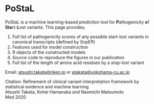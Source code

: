 # PoStaL

PoStaL is a machine learning-based prediction tool for **P**athogenicity **o**f **Sta**rt-**L**ost variants.
This page provides;
1. Full list of pathogenicity scores of any possible start-lost variants in canonical transcripts (defined by SnpEff)
2. Features used for model construction
3. R objects of the constructed models
4. Source code to reproduce the figures in our publication
5. Full list of the length of amino acid residues by a stop-lost variant

Email: atsushi.takata@riken.jp or atakata@yokohama-cu.ac.jp

Citation: Refinement of clinical variant interpretation framework by statistical evidence and machine learning  
Atsushi Takata, Kohei Hamanaka and Naomichi Matsumoto  
Med 2020
